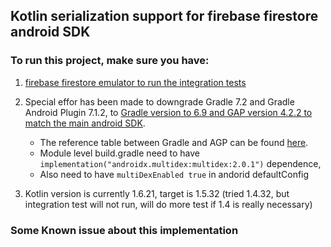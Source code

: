 ## Kotlin serialization support for firebase firestore android SDK 

### To run this project, make sure you have:
1. [firebase firestore emulator to run the integration tests](https://firebase.google.com/docs/emulator-suite/connect_firestore)
2. Special effor has been made to downgrade Gradle 7.2 and Gradle Android Plugin 7.1.2, to [Gradle version to 6.9 and GAP version 4.2.2 to match the main android SDK](https://github.com/firebase/firebase-android-sdk/pull/3744). 
    - The reference table between Gradle and AGP can be found [here](https://developer.android.com/studio/releases/gradle-plugin).
    - Module level build.gradle need to have `implementation("androidx.multidex:multidex:2.0.1")` dependence,
    - Also need to have `multiDexEnabled true` in andorid defaultConfig

3. Kotlin version is currently 1.6.21, target is 1.5.32 (tried 1.4.32, but integration test will not run, will do more test if 1.4 is really necessary)

### Some Known issue about this implementation